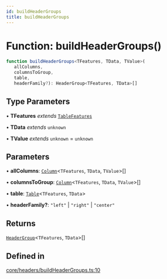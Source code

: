 ```yaml
---
id: buildHeaderGroups
title: buildHeaderGroups
---
```


# Function: buildHeaderGroups()

```ts
function buildHeaderGroups<TFeatures, TData, TValue>(
   allColumns, 
   columnsToGroup, 
   table, 
   headerFamily?): HeaderGroup<TFeatures, TData>[]
```

## Type Parameters

• **TFeatures** *extends* [`TableFeatures`](../interfaces/tablefeatures.md)

• **TData** *extends* `unknown`

• **TValue** *extends* `unknown` = `unknown`

## Parameters

• **allColumns**: [`Column`](../type-aliases/column.md)\<`TFeatures`, `TData`, `TValue`\>[]

• **columnsToGroup**: [`Column`](../type-aliases/column.md)\<`TFeatures`, `TData`, `TValue`\>[]

• **table**: [`Table`](../type-aliases/table.md)\<`TFeatures`, `TData`\>

• **headerFamily?**: `"left"` \| `"right"` \| `"center"`

## Returns

[`HeaderGroup`](../interfaces/headergroup.md)\<`TFeatures`, `TData`\>[]

## Defined in

[core/headers/buildHeaderGroups.ts:10](https://github.com/TanStack/table/blob/b1e6b79157b0debc7222660572b06c8b857f4605/packages/table-core/src/core/headers/buildHeaderGroups.ts#L10)
